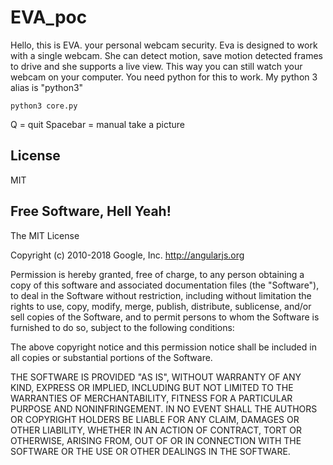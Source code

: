 # EVA_poc
Hello, this is EVA. your personal webcam security.
Eva is designed to work with a single webcam.
She can detect motion, save motion detected frames to drive and she supports a live view.
This way you can still watch your webcam on your computer.
You need python for this to work. My python 3 alias is "python3"
```
python3 core.py
```
Q = quit
Spacebar = manual take a picture

License
----

MIT


**Free Software, Hell Yeah!**
---
The MIT License

Copyright (c) 2010-2018 Google, Inc. http://angularjs.org

Permission is hereby granted, free of charge, to any person obtaining a copy
of this software and associated documentation files (the "Software"), to deal
in the Software without restriction, including without limitation the rights
to use, copy, modify, merge, publish, distribute, sublicense, and/or sell
copies of the Software, and to permit persons to whom the Software is
furnished to do so, subject to the following conditions:

The above copyright notice and this permission notice shall be included in
all copies or substantial portions of the Software.

THE SOFTWARE IS PROVIDED "AS IS", WITHOUT WARRANTY OF ANY KIND, EXPRESS OR
IMPLIED, INCLUDING BUT NOT LIMITED TO THE WARRANTIES OF MERCHANTABILITY,
FITNESS FOR A PARTICULAR PURPOSE AND NONINFRINGEMENT. IN NO EVENT SHALL THE
AUTHORS OR COPYRIGHT HOLDERS BE LIABLE FOR ANY CLAIM, DAMAGES OR OTHER
LIABILITY, WHETHER IN AN ACTION OF CONTRACT, TORT OR OTHERWISE, ARISING FROM,
OUT OF OR IN CONNECTION WITH THE SOFTWARE OR THE USE OR OTHER DEALINGS IN
THE SOFTWARE.